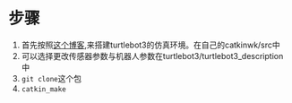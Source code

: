 # 步骤
1. 首先按照[这个博客](https://www.jianshu.com/p/014552bcc04c),来搭建turtlebot3的仿真环境。在自己的catkinwk/src中
2. 可以选择更改传感器参数与机器人参数在turtlebot3/turtlebot3_description中
3. `git clone`这个包
4. `catkin_make`